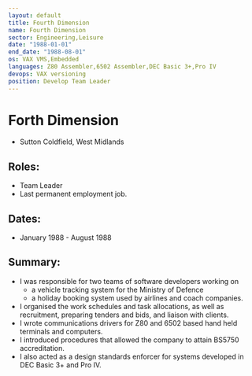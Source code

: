 ```yaml
---
layout: default
title: Fourth Dimension
name: Fourth Dimension
sector: Engineering,Leisure
date: "1988-01-01"
end_date: "1988-08-01"
os: VAX VMS,Embedded
languages: Z80 Assembler,6502 Assembler,DEC Basic 3+,Pro IV
devops: VAX versioning
position: Develop Team Leader
---
```

# Forth Dimension
- Sutton Coldfield, West Midlands

## Roles:		
- Team Leader 
- Last permanent employment job.

## Dates: 		
- January 1988 - August 1988

## Summary:
-	I was responsible for two teams of software developers working on 
	- a vehicle tracking system for the Ministry of Defence 
	- a holiday booking system used by airlines and coach companies. 
-	I organised the work schedules and task allocations, as well as recruitment, preparing tenders and bids, and liaison with clients.
-	I wrote communications drivers for Z80 and 6502 based hand held terminals and computers. 
-	I introduced procedures that allowed the company to attain BS5750 accreditation. 
- I also acted as a design standards enforcer for systems developed in DEC Basic 3+ and Pro IV.

